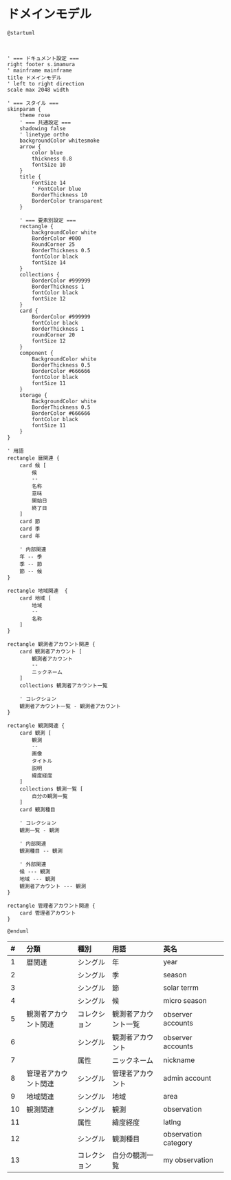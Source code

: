 # ドメインモデル

```plantuml
@startuml



' === ドキュメント設定 ===
right footer s.imamura
' mainframe mainframe
title ドメインモデル
' left to right direction
scale max 2048 width

' === スタイル ===
skinparam {
    theme rose
    ' === 共通設定 ===
    shadowing false
    ' linetype ortho
    backgroundColor whitesmoke
    arrow {
        color blue
        thickness 0.8
        fontSize 10
    }
    title {
        FontSize 14
        ' FontColor blue
        BorderThickness 10
        BorderColor transparent
    }

    ' === 要素別設定 ===
    rectangle {
        backgroundColor white
        BorderColor #000
        RoundCorner 25
        BorderThickness 0.5
        fontColor black
        fontSize 14
    }
    collections {
        BorderColor #999999
        BorderThickness 1
        fontColor black
        fontSize 12
    }
    card {
        BorderColor #999999
        fontColor black
        BorderThickness 1
        roundCorner 20
        fontSize 12
    }
    component {
        BackgroundColor white
        BorderThickness 0.5
        BorderColor #666666
        fontColor black
        fontSize 11
    }
    storage {
        BackgroundColor white
        BorderThickness 0.5
        BorderColor #666666
        fontColor black
        fontSize 11
    }
}

' 用語
rectangle 暦関連 {
    card 候 [
        候
        --
        名称
        意味
        開始日
        終了日
    ]
    card 節
    card 季
    card 年

    ' 内部関連
    年 -- 季
    季 -- 節
    節 -- 候
}

rectangle 地域関連  {
    card 地域 [
        地域
        --
        名称
    ]
}

rectangle 観測者アカウント関連 {
    card 観測者アカウント [
        観測者アカウント
        --
        ニックネーム
    ]
    collections 観測者アカウント一覧

    ' コレクション
    観測者アカウント一覧 - 観測者アカウント
}

rectangle 観測関連 {
    card 観測 [
        観測
        --
        画像
        タイトル
        説明
        緯度経度
    ]
    collections 観測一覧 [
        自分の観測一覧
    ]
    card 観測種目

    ' コレクション
    観測一覧 - 観測

    ' 内部関連
    観測種目 -- 観測

    ' 外部関連
    候 --- 観測
    地域 --- 観測
    観測者アカウント --- 観測
}

rectangle 管理者アカウント関連 {
    card 管理者アカウント
}

@enduml
```

| #    | 分類                 | 種別         | 用語                 | 英名                 |
| :--- | :------------------- | :----------- | :------------------- | :------------------- |
| 1    | 暦関連               | シングル     | 年                   | year                 |
| 2    |                      | シングル     | 季                   | season               |
| 3    |                      | シングル     | 節                   | solar terrm          |
| 4    |                      | シングル     | 候                   | micro season         |
| 5    | 観測者アカウント関連 | コレクション | 観測者アカウント一覧 | observer accounts    |
| 6    |                      | シングル     | 観測者アカウント     | observer accounts    |
| 7    |                      | 属性         | ニックネーム         | nickname             |
| 8    | 管理者アカウント関連 | シングル     | 管理者アカウント     | admin account        |
| 9    | 地域関連             | シングル     | 地域                 | area                 |
| 10   | 観測関連             | シングル     | 観測                 | observation          |
| 11   |                      | 属性         | 緯度経度             | latlng               |
| 12   |                      | シングル     | 観測種目             | observation category |
| 13   |                      | コレクション | 自分の観測一覧       | my observation       |

